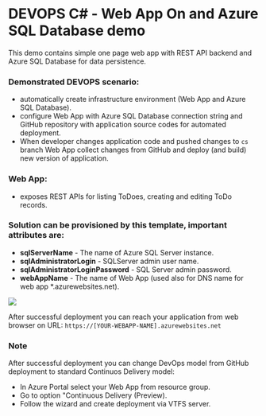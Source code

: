 # DEVOPS C# - Web App On and Azure SQL Database demo

This demo contains simple one page web app with REST API backend and Azure SQL Database for data persistence.

### Demonstrated DEVOPS scenario:
* automatically create infrastructure environment (Web App and Azure SQL Database).
* configure Web App with Azure SQL Database connection string and GitHub repository with application source codes for automated deployment.
* When developer changes application code and pushed changes to `cs` branch Web App collect changes from GitHub and deploy (and build) new version of application.

### Web App:
* exposes REST APIs for listing ToDoes, creating and editing ToDo records.


### Solution can be provisioned by this template, important attributes are:
* **sqlServerName** - The name of Azure SQL Server instance.
* **sqlAdministratorLogin** - SQLServer admin user name.
* **sqlAdministratorLoginPassword** - SQL Server admin password.
* **webAppName** - The name of Web App (used also for DNS name for web app *.azurewebsites.net).

<a href="https://portal.azure.com/#create/Microsoft.Template/uri/https%3A%2F%2Fraw.githubusercontent.com%2Fvalda-z%2Fdevops-azure-multiplatform%2Fcs%2Fazuredeploy.json" target="_blank">
    <img src="http://azuredeploy.net/deploybutton.png"/>
</a>

After successful deployment you can reach your application from web browser on URL: `https://[YOUR-WEBAPP-NAME].azurewebsites.net` 

### Note
After successful deployment you can change DevOps model from GitHub deployment to standard Continuos Delivery model:
* In Azure Portal select your Web App from resource group.
* Go to option "Continuous Delivery (Preview).
* Follow the wizard and create deployment via VTFS server.


